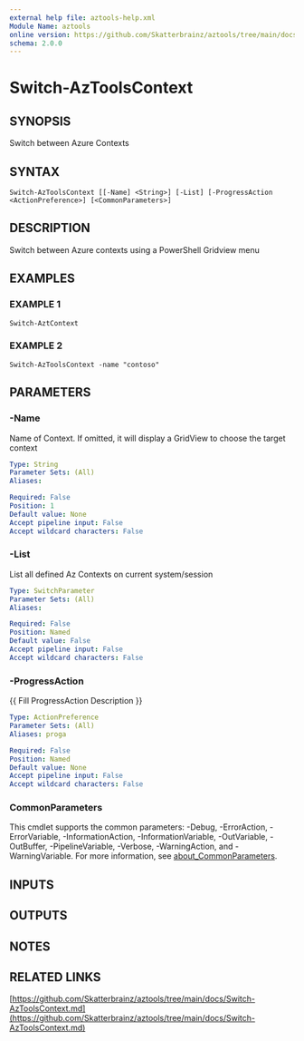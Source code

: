 ```yaml
---
external help file: aztools-help.xml
Module Name: aztools
online version: https://github.com/Skatterbrainz/aztools/tree/main/docs/Switch-AzToolsContext.md
schema: 2.0.0
---
```


# Switch-AzToolsContext

## SYNOPSIS
Switch between Azure Contexts

## SYNTAX

```
Switch-AzToolsContext [[-Name] <String>] [-List] [-ProgressAction <ActionPreference>] [<CommonParameters>]
```

## DESCRIPTION
Switch between Azure contexts using a PowerShell Gridview menu

## EXAMPLES

### EXAMPLE 1
```
Switch-AztContext
```

### EXAMPLE 2
```
Switch-AzToolsContext -name "contoso"
```

## PARAMETERS

### -Name
Name of Context.
If omitted, it will display a GridView to choose the target context

```yaml
Type: String
Parameter Sets: (All)
Aliases:

Required: False
Position: 1
Default value: None
Accept pipeline input: False
Accept wildcard characters: False
```

### -List
List all defined Az Contexts on current system/session

```yaml
Type: SwitchParameter
Parameter Sets: (All)
Aliases:

Required: False
Position: Named
Default value: False
Accept pipeline input: False
Accept wildcard characters: False
```

### -ProgressAction
{{ Fill ProgressAction Description }}

```yaml
Type: ActionPreference
Parameter Sets: (All)
Aliases: proga

Required: False
Position: Named
Default value: None
Accept pipeline input: False
Accept wildcard characters: False
```

### CommonParameters
This cmdlet supports the common parameters: -Debug, -ErrorAction, -ErrorVariable, -InformationAction, -InformationVariable, -OutVariable, -OutBuffer, -PipelineVariable, -Verbose, -WarningAction, and -WarningVariable. For more information, see [about_CommonParameters](http://go.microsoft.com/fwlink/?LinkID=113216).

## INPUTS

## OUTPUTS

## NOTES

## RELATED LINKS

[https://github.com/Skatterbrainz/aztools/tree/main/docs/Switch-AzToolsContext.md](https://github.com/Skatterbrainz/aztools/tree/main/docs/Switch-AzToolsContext.md)

